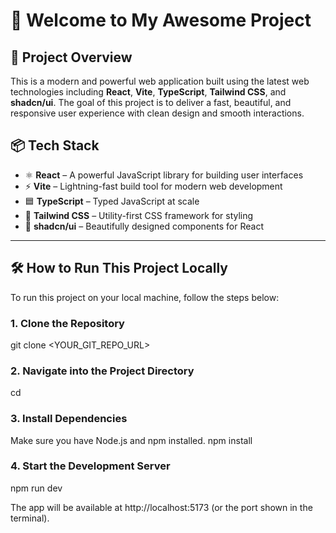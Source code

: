 # 🌟 Welcome to My Awesome Project

## 🚀 Project Overview

This is a modern and powerful web application built using the latest web technologies including **React**, **Vite**, **TypeScript**, **Tailwind CSS**, and **shadcn/ui**. The goal of this project is to deliver a fast, beautiful, and responsive user experience with clean design and smooth interactions.

## 📦 Tech Stack

- ⚛ **React** – A powerful JavaScript library for building user interfaces
- ⚡ **Vite** – Lightning-fast build tool for modern web development
- 🟦 **TypeScript** – Typed JavaScript at scale
- 💨 **Tailwind CSS** – Utility-first CSS framework for styling
- 🧩 **shadcn/ui** – Beautifully designed components for React

---

## 🛠 How to Run This Project Locally

To run this project on your local machine, follow the steps below:

### 1. Clone the Repository
git clone <YOUR_GIT_REPO_URL>

### 2. Navigate into the Project Directory
cd <your-project-folder>

### 3. Install Dependencies
Make sure you have Node.js and npm installed.
npm install

### 4. Start the Development Server
npm run dev

The app will be available at http://localhost:5173 (or the port shown in the terminal).
